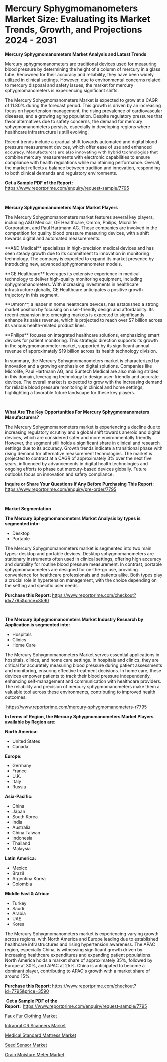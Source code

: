 <p><h1>Mercury Sphygmomanometers Market Size: Evaluating its Market Trends, Growth, and Projections 2024 - 2031</h1></p><p><strong>Mercury Sphygmomanometers Market Analysis and Latest Trends</strong></p>
<p><p>Mercury sphygmomanometers are traditional devices used for measuring blood pressure by determining the height of a column of mercury in a glass tube. Renowned for their accuracy and reliability, they have been widely utilized in clinical settings. However, due to environmental concerns related to mercury disposal and safety issues, the market for mercury sphygmomanometers is experiencing significant shifts.</p><p>The Mercury Sphygmomanometers Market is expected to grow at a CAGR of 11.80% during the forecast period. This growth is driven by an increasing focus on hypertension management, the rising prevalence of cardiovascular diseases, and a growing aging population. Despite regulatory pressures that favor alternatives due to safety concerns, the demand for mercury sphygmomanometers persists, especially in developing regions where healthcare infrastructure is still evolving.</p><p>Recent trends include a gradual shift towards automated and digital blood pressure measurement devices, which offer ease of use and enhanced accuracy. Manufacturers are also innovating with hybrid technologies that combine mercury measurements with electronic capabilities to ensure compliance with health regulations while maintaining performance. Overall, the market reflects a balance between tradition and innovation, responding to both clinical demands and regulatory environments.</p></p>
<p><strong>Get a Sample PDF of the Report:&nbsp;</strong> <a href="https://www.reportprime.com/enquiry/request-sample/7795">https://www.reportprime.com/enquiry/request-sample/7795</a></p>
<p>&nbsp;</p>
<p><strong>Mercury Sphygmomanometers Major Market Players</strong></p>
<p><p>The Mercury Sphygmomanometers market features several key players, including A&D Medical, GE Healthcare, Omron, Philips, Microlife Corporation, and Paul Hartmann AG. These companies are involved in the competition for quality blood pressure measuring devices, with a shift towards digital and automated measurements.</p><p>**A&D Medical** specializes in high-precision medical devices and has seen steady growth due to its commitment to innovation in monitoring technology. The company is expected to expand its market presence by introducing new, advanced sphygmomanometer models.</p><p>**GE Healthcare** leverages its extensive experience in medical technology to deliver high-quality monitoring equipment, including sphygmomanometers. With increasing investments in healthcare infrastructure globally, GE Healthcare anticipates a positive growth trajectory in this segment.</p><p>**Omron**, a leader in home healthcare devices, has established a strong market position by focusing on user-friendly design and affordability. Its recent expansion into emerging markets is expected to significantly enhance its sales revenue, which is projected to reach over $7 billion across its various health-related product lines.</p><p>**Philips** focuses on integrated healthcare solutions, emphasizing smart devices for patient monitoring. This strategic direction supports its growth in the sphygmomanometer market, supported by its significant annual revenue of approximately $19 billion across its health technology division.</p><p>In summary, the Mercury Sphygmomanometers market is characterized by innovation and a growing emphasis on digital solutions. Companies like Microlife, Paul Hartmann AG, and Suntech Medical are also making strides in this domain, leveraging technology to design user-friendly and accurate devices. The overall market is expected to grow with the increasing demand for reliable blood pressure monitoring in clinical and home settings, highlighting a favorable future landscape for these key players.</p></p>
<p>&nbsp;</p>
<p><strong>What Are The Key Opportunities For Mercury Sphygmomanometers Manufacturers?</strong></p>
<p><p>The Mercury Sphygmomanometers market is experiencing a decline due to increasing regulatory scrutiny and a global shift towards aneroid and digital devices, which are considered safer and more environmentally friendly. However, the segment still holds a significant share in clinical and research settings due to its accuracy. Growth trends indicate a transitional phase with rising demand for alternative measurement technologies. The market is projected to contract at a CAGR of approximately 3% over the next five years, influenced by advancements in digital health technologies and ongoing efforts to phase out mercury-based devices globally. Future outlooks focus on innovation and safety compliance.</p></p>
<p><strong>Inquire or Share Your Questions If Any Before Purchasing This Report:</strong> <a href="https://www.reportprime.com/enquiry/pre-order/7795">https://www.reportprime.com/enquiry/pre-order/7795</a></p>
<p>&nbsp;</p>
<p><strong>Market Segmentation</strong></p>
<p><strong>The Mercury Sphygmomanometers Market Analysis by types is segmented into:</strong></p>
<p><ul><li>Desktop</li><li>Portable</li></ul></p>
<p><p>The Mercury Sphygmomanometers market is segmented into two main types: desktop and portable devices. Desktop sphygmomanometers are stationary instruments often used in clinical settings, offering high accuracy and durability for routine blood pressure measurement. In contrast, portable sphygmomanometers are designed for on-the-go use, providing convenience for healthcare professionals and patients alike. Both types play a crucial role in hypertension management, with the choice depending on the setting and specific user needs.</p></p>
<p><strong>Purchase this Report:&nbsp;</strong><a href="https://www.reportprime.com/checkout?id=7795&price=3590">https://www.reportprime.com/checkout?id=7795&price=3590</a></p>
<p>&nbsp;</p>
<p><strong>The Mercury Sphygmomanometers Market Industry Research by Application is segmented into:</strong></p>
<p><ul><li>Hospitals</li><li>Clinics</li><li>Home Care</li></ul></p>
<p><p>The Mercury Sphygmomanometers Market serves essential applications in hospitals, clinics, and home care settings. In hospitals and clinics, they are critical for accurately measuring blood pressure during patient assessments and monitoring, ensuring effective treatment decisions. In home care, these devices empower patients to track their blood pressure independently, enhancing self-management and communication with healthcare providers. The reliability and precision of mercury sphygmomanometers make them a valuable tool across these environments, contributing to improved health outcomes.</p></p>
<p><a href="https://www.reportprime.com/mercury-sphygmomanometers-r7795">&nbsp;https://www.reportprime.com/mercury-sphygmomanometers-r7795</a></p>
<p><strong>In terms of Region, the Mercury Sphygmomanometers Market Players available by Region are:</strong></p>
<p>
    <p> <strong> North America: </strong>
        <ul>
            <li>United States</li>
            <li>Canada</li>
        </ul>
        </p> 
    <p> <strong> Europe: </strong>
        <ul>
            <li>Germany</li>
            <li>France</li>
            <li>U.K.</li>
            <li>Italy</li>
            <li>Russia</li>
        </ul>
        </p> 
    <p> <strong> Asia-Pacific: </strong>
        <ul>
            <li>China</li>
            <li>Japan</li>
            <li>South Korea</li>
            <li>India</li>
            <li>Australia</li>
            <li>China Taiwan</li>
            <li>Indonesia</li>
            <li>Thailand</li>
            <li>Malaysia</li>
        </ul>
        </p> 
    <p> <strong> Latin America: </strong>
        <ul>
            <li>Mexico</li>
            <li>Brazil</li>
            <li>Argentina Korea</li>
            <li>Colombia</li>
        </ul>
        </p> 
    <p> <strong> Middle East & Africa: </strong>
        <ul>
            <li>Turkey</li>
            <li>Saudi</li>
            <li>Arabia</li>
            <li>UAE</li>
            <li>Korea</li>
        </ul>
    </p>
    </p>
<p><p>The Mercury Sphygmomanometers market is experiencing varying growth across regions, with North America and Europe leading due to established healthcare infrastructures and rising hypertension awareness. The APAC region, especially China, is witnessing significant growth driven by increasing healthcare expenditures and expanding patient populations. North America holds a market share of approximately 35%, followed by Europe at 30%, and APAC at 25%. China is anticipated to become a dominant player, contributing to APAC's growth with a market share of around 15%.</p></p>
<p><strong>Purchase this Report: </strong><a href="https://www.reportprime.com/checkout?id=7795&price=3590">https://www.reportprime.com/checkout?id=7795&price=3590</a></p>
<p>&nbsp;<strong>Get a Sample PDF of the Report:&nbsp;&nbsp;</strong><a href="https://www.reportprime.com/enquiry/request-sample/7795">https://www.reportprime.com/enquiry/request-sample/7795</a></p>
<p><strong></strong></p>
<p><p><a href="https://www.linkedin.com/pulse/faux-fur-clothing-market-size-type-thick-typethin-product-womenmen-g8h7c?trackingId=hw8RE2QzQqOR%2BYJIo54fAQ%3D%3D">Faux Fur Clothing Market</a></p><p><a href="https://medium.com/@warren.edmunds45645/driving-factors-behind-the-intraoral-cr-scanners-market-trends-applications-and-regional-market-bf2033c8d0f1">Intraoral CR Scanners Market</a></p><p><a href="https://medium.com/@warren.edmunds45645/medical-standard-mattress-market-size-growth-trends-and-industry-analysis-by-type-by-application-fe3a30e70735">Medical Standard Mattress Market</a></p><p><a href="https://issuu.com/reportprime-2/docs/seed-sensor-market-size-2030.pptx_4557d1243511d1">Seed Sensor Market</a></p><p><a href="https://issuu.com/reportprime-2/docs/grain-moisture-meter-market-size-20_c7c753da4e5ff7">Grain Moisture Meter Market</a></p></p>